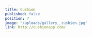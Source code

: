 ```yaml
---
title: Cushion
published: false
position: 7
image: "/uploads/gallery__cushion.jpg"
link: http://cushionapp.com/
---
```


